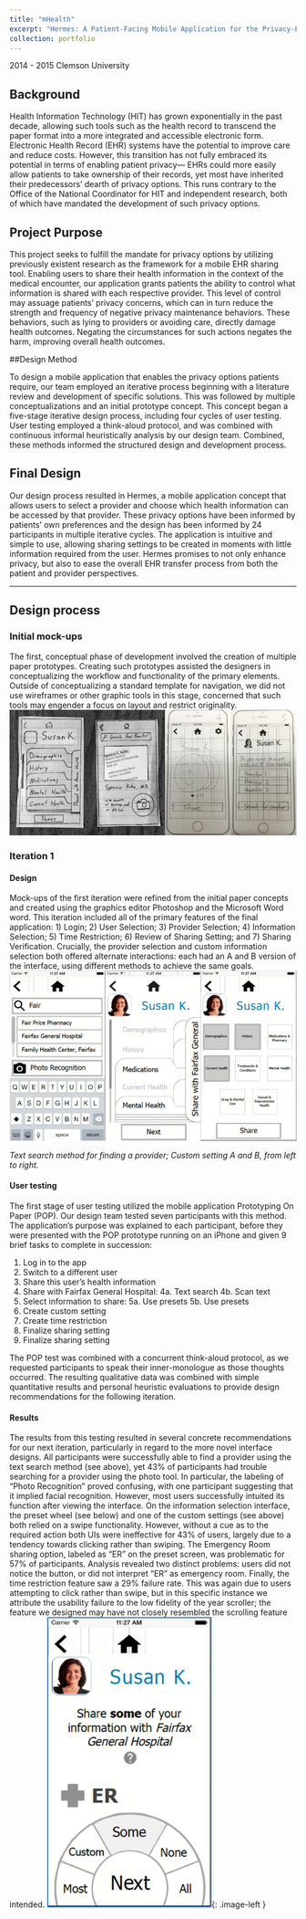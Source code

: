 ```yaml
---
title: "mHealth"
excerpt: "Hermes: A Patient-Facing Mobile Application for the Privacy-Enhanced Transfer of Electronic Health Records <br/><img src='/images/mHealth-t.png'>"
collection: portfolio
---
```

2014 - 2015  Clemson University

## Background

Health Information Technology (HIT) has grown exponentially in the past decade, allowing such tools such as the health record to transcend the paper format into a more integrated and accessible electronic form. Electronic Health Record (EHR) systems have the potential to improve care and reduce costs. However, this transition has not fully embraced its potential in terms of enabling patient privacy— EHRs could more easily allow patients to take ownership of their records, yet most have inherited their predecessors’ dearth of privacy options. This runs contrary to the Office of the National Coordinator for HIT and independent research, both of which have mandated the development of such privacy options.

## Project Purpose

This project seeks to fulfill the mandate for privacy options by utilizing previously existent research as the framework for a mobile EHR sharing tool. Enabling users to share their health information in the context of the medical encounter, our application grants patients the ability to control what information is shared with each respective provider. This level of control may assuage patients’ privacy concerns, which can in turn reduce the strength and frequency of negative privacy maintenance behaviors. These behaviors, such as lying to providers or avoiding care, directly damage health outcomes. Negating the circumstances for such actions negates the harm, improving overall health outcomes.

##Design Method

To design a mobile application that enables the privacy options patients require, our team employed an iterative process beginning with a literature review and development of specific solutions. This was followed by multiple conceptualizations and an initial prototype concept. This concept began a five-stage iterative design process, including four cycles of user testing. User testing employed a think-aloud protocol, and was combined with continuous informal heuristically analysis by our design team. Combined, these methods informed the structured design and development process.

## Final Design

Our design process resulted in Hermes, a mobile application concept that allows users to select a provider and choose which health information can be accessed by that provider. These privacy options have been informed by patients’ own preferences and the design has been informed by 24 participants in multiple iterative cycles. The application is intuitive and simple to use, allowing sharing settings to be created in moments with little information required from the user. Hermes promises to not only enhance privacy, but also to ease the overall EHR transfer process from both the patient and provider perspectives.

------------------------------------------------------------------------------------------------------------------------------------------

## Design process

### Initial mock-ups

The first, conceptual phase of development involved the creation of multiple paper prototypes. Creating such prototypes assisted the designers in conceptualizing the workflow and functionality of the primary elements. Outside of conceptualizing a standard template for navigation, we did not use wireframes or other graphic tools in this stage, concerned that such tools may engender a focus on layout and restrict originality. 
![](/images/mHealth-1.png)

### Iteration 1
#### Design
Mock-ups of the first iteration were refined from the initial paper concepts and created using the graphics editor Photoshop and the Microsoft Word word. This iteration included all of the primary features of the final application: 1) Login; 2) User Selection; 3) Provider Selection; 4) Information Selection; 5) Time Restriction; 6) Review of Sharing Setting; and 7) Sharing Verification. Crucially, the provider selection and custom information selection both offered alternate interactions: each had an A and B version of the interface, using different methods to achieve the same goals.
![](/images/mHealth-2.png)

*Text search method for finding a provider; Custom setting A and B, from left to right.*

#### User testing
The first stage of user testing utilized the mobile application Prototyping On Paper (POP). Our design team tested seven participants with this method. The application’s purpose was explained to each participant, before they were presented with the POP prototype running on an iPhone and given 9 brief tasks to complete in succession:

1. Log in to the app
2. Switch to a different user
3. Share this user’s health information
4. Share with Fairfax General Hospital:
4a. Text search
4b. Scan text
5. Select information to share:
5a. Use presets
5b. Use presets
6. Create custom setting
7. Create time restriction
8. Finalize sharing setting
9. Finalize sharing setting

The POP test was combined with a concurrent think-aloud protocol, as we requested participants to speak their inner-monologue as those thoughts occurred. The resulting qualitative data was combined with simple quantitative results and personal heuristic evaluations to provide design recommendations for the following iteration.

#### Results
The results from this testing resulted in several concrete recommendations for our next iteration, particularly in regard to the more novel interface designs. All participants were successfully able to find a provider using the text search method (see above), yet 43% of participants had trouble searching for a provider using the photo tool. In particular, the labeling of “Photo Recognition” proved confusing, with one participant suggesting that it implied facial recognition. However, most users successfully intuited its function after viewing the interface. On the information selection interface, the preset wheel (see below) and one of the custom settings (see above) both relied on a swipe functionality. However, without a cue as to the required action both UIs were ineffective for 43% of users, largely due to a tendency towards clicking rather than swiping. The Emergency Room sharing option, labeled as “ER” on the preset screen, was problematic for 57% of participants. Analysis revealed two distinct problems: users did not notice the button, or did not interpret “ER” as emergency room.  Finally, the time restriction feature saw a 29% failure rate. This was again due to users attempting to click rather than swipe, but in this specific instance we attribute the usability failure to the low fidelity of the year scroller; the feature we designed may have not closely resembled the scrolling feature intended.
![](/images/mHealth-11.png){: .image-left }
